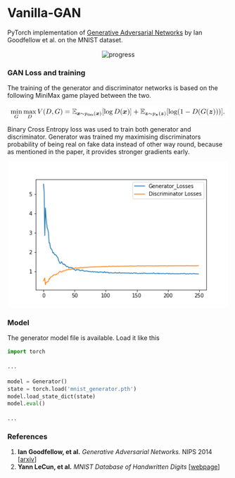 # Vanilla-GAN

PyTorch implementation of [Generative Adversarial Networks](https://arxiv.org/abs/1406.2661) by Ian Goodfellow et al. on the MNIST dataset.

<div align='center'>
   <img src="img/progress.gif" alt="progress" align='center' width='320'/>
</div>

### GAN Loss and training
The training of the generator and discriminator networks is based on the following MiniMax game played between the two.

<div align='center'>
   <img src="img/minmax.png" alt="minimax" align='center' width='600'/>
</div>


Binary Cross Entropy loss was used to train both generator and discriminator. Generator was trained my maximising discriminators probability of being real on fake data instead of other way round, because as mentioned in the paper, it provides stronger gradients early.

<div align='center'>
   <img src="img/loss (1).png" alt="loss_curve" align='center' width="500"/>
</div>

### Model

The generator model file is available. Load it like this
```python
import torch

...

model = Generator()
state = torch.load('mnist_generator.pth')
model.load_state_dict(state)
model.eval()

...
```


### References
1. **Ian Goodfellow, et al.** *Generative Adversarial Networks.* NIPS 2014 [[arxiv](https://arxiv.org/abs/1406.2661)]
2. **Yann LeCun, et al.** *MNIST Database of Handwritten Digits* [[webpage](https://yann.lecun.com/exdb/mnist/)]
